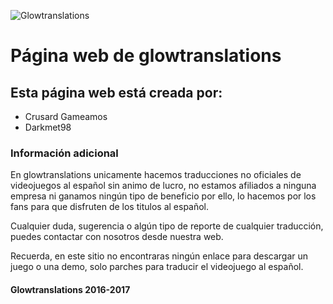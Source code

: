 ![Glowtranslations](https://raw.githubusercontent.com/Glowtranslations/glowtranslations.github.io/master/images/logo.png)
# Página web de glowtranslations
## Esta página web está creada por:
* Crusard Gameamos
* Darkmet98
### Información adicional
En glowtranslations unicamente hacemos traducciones no oficiales de videojuegos al español sin animo de lucro, no estamos afiliados a ninguna empresa ni ganamos ningún tipo de beneficio por ello, lo hacemos por los fans para que disfruten de los titulos al español.

Cualquier duda, sugerencia o algún tipo de reporte de cualquier traducción, puedes contactar con nosotros desde nuestra web.

Recuerda, en este sitio no encontraras ningún enlace para descargar un juego o una demo, solo parches para traducir el videojuego al español.

#### Glowtranslations 2016-2017
